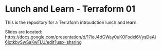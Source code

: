 # Lunch and Learn - Terraform 01

This is the repository for a Terraform introudction lunch and learn.

Slides are located: 
https://docs.google.com/presentation/d/17leJ4dGWay0uKOFodxl6VysDaAi6lotkbvSwSaKwFLU/edit?usp=sharing